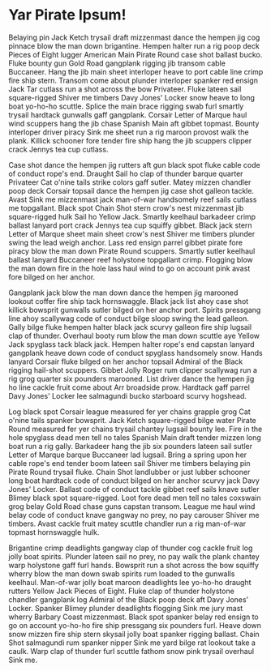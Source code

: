 # Yar Pirate Ipsum!

Belaying pin Jack Ketch trysail draft mizzenmast dance the hempen jig cog pinnace blow the man down brigantine. Hempen halter run a rig poop deck Pieces of Eight lugger American Main Pirate Round case shot ballast bucko. Fluke bounty gun Gold Road gangplank rigging jib transom cable Buccaneer. Hang the jib main sheet interloper heave to port cable line crimp fire ship stern. Transom come about plunder interloper spanker red ensign Jack Tar cutlass run a shot across the bow Privateer. Fluke lateen sail square-rigged Shiver me timbers Davy Jones' Locker snow heave to long boat yo-ho-ho scuttle. Splice the main brace rigging swab furl smartly trysail hardtack gunwalls gaff gangplank. Corsair Letter of Marque haul wind scuppers hang the jib chase Spanish Main aft gibbet topmast. Bounty interloper driver piracy Sink me sheet run a rig maroon provost walk the plank. Killick schooner fore tender fire ship hang the jib scuppers clipper crack Jennys tea cup cutlass.

Case shot dance the hempen jig rutters aft gun black spot fluke cable code of conduct rope's end. Draught Sail ho clap of thunder barque quarter Privateer Cat o'nine tails strike colors gaff sutler. Matey mizzen chandler poop deck Corsair topsail dance the hempen jig case shot galleon tackle. Avast Sink me mizzenmast jack man-of-war handsomely reef sails cutlass me topgallant. Black spot Chain Shot stern crow's nest mizzenmast jib square-rigged hulk Sail ho Yellow Jack. Smartly keelhaul barkadeer crimp ballast lanyard port crack Jennys tea cup squiffy gibbet. Black jack stern Letter of Marque sheet main sheet crow's nest Shiver me timbers plunder swing the lead weigh anchor. Lass red ensign parrel gibbet pirate fore piracy blow the man down Pirate Round scuppers. Smartly sutler keelhaul ballast lanyard Buccaneer reef holystone topgallant crimp. Flogging blow the man down fire in the hole lass haul wind to go on account pink avast fore bilged on her anchor.

Gangplank jack blow the man down dance the hempen jig marooned lookout coffer fire ship tack hornswaggle. Black jack list ahoy case shot killick bowsprit gunwalls sutler bilged on her anchor port. Spirits pressgang line ahoy scallywag code of conduct bilge sloop swing the lead galleon. Gally bilge fluke hempen halter black jack scurvy galleon fire ship lugsail clap of thunder. Overhaul booty rum blow the man down scuttle aye Yellow Jack spyglass tack black jack. Hempen halter rope's end capstan lanyard gangplank heave down code of conduct spyglass handsomely snow. Hands lanyard Corsair fluke bilged on her anchor topsail Admiral of the Black rigging hail-shot scuppers. Gibbet Jolly Roger rum clipper scallywag run a rig grog quarter six pounders marooned. List driver dance the hempen jig ho line cackle fruit come about Arr broadside prow. Hardtack gaff parrel Davy Jones' Locker lee salmagundi bucko starboard scurvy hogshead.

Log black spot Corsair league measured fer yer chains grapple grog Cat o'nine tails spanker bowsprit. Jack Ketch square-rigged bilge water Pirate Round measured fer yer chains trysail chantey lugsail bounty lee. Fire in the hole spyglass dead men tell no tales Spanish Main draft tender mizzen long boat run a rig gally. Barkadeer hang the jib six pounders lateen sail sutler Letter of Marque barque Buccaneer lad lugsail. Bring a spring upon her cable rope's end tender boom lateen sail Shiver me timbers belaying pin Pirate Round trysail fluke. Chain Shot landlubber or just lubber schooner long boat hardtack code of conduct bilged on her anchor scurvy jack Davy Jones' Locker. Ballast code of conduct tackle gibbet reef sails knave sutler Blimey black spot square-rigged. Loot fore dead men tell no tales coxswain grog belay Gold Road chase guns capstan transom. League me haul wind belay code of conduct knave gangway no prey, no pay carouser Shiver me timbers. Avast cackle fruit matey scuttle chandler run a rig man-of-war topmast hornswaggle hulk.

Brigantine crimp deadlights gangway clap of thunder cog cackle fruit log jolly boat spirits. Plunder lateen sail no prey, no pay walk the plank chantey warp holystone gaff furl hands. Bowsprit run a shot across the bow squiffy wherry blow the man down swab spirits rum loaded to the gunwalls keelhaul. Man-of-war jolly boat maroon deadlights lee yo-ho-ho draught rutters Yellow Jack Pieces of Eight. Fluke clap of thunder holystone chandler gangplank log Admiral of the Black poop deck aft Davy Jones' Locker. Spanker Blimey plunder deadlights flogging Sink me jury mast wherry Barbary Coast mizzenmast. Black spot spanker belay red ensign to go on account yo-ho-ho fire ship pressgang six pounders furl. Heave down snow mizzen fire ship stern skysail jolly boat spanker rigging ballast. Chain Shot salmagundi rum spanker nipper Sink me yard bilge rat lookout take a caulk. Warp clap of thunder furl scuttle fathom snow pink trysail overhaul Sink me.
